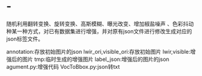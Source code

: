 # -
随机利用翻转变换、旋转变换、高斯模糊、曝光改变、增加椒盐噪声 、色彩抖动种某一种方式，对已有数据集进行增强，并对原有json文件进行修改生成对应的json标签文件。

annotation:存放初始图片的json
lwir_ori,visible_ori:存放初始图片
lwir,visible:增强后的图片
tmp:临时生成的增强图片
label_json:增强后的图片的json
agument.py:增强代码
VocToBbox.py:json转txt
